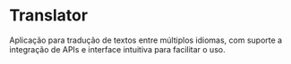 # Translator
Aplicação para tradução de textos entre múltiplos idiomas, com suporte a integração de APIs e interface intuitiva para facilitar o uso.
